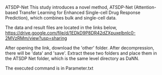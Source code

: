 ATSDP-Net
This study introduces a novel method, ATSDP-Net (Attention-based Transfer Learning for Enhanced Single-cell Drug Response Prediction), which combines bulk and single-cell data.

The data and result files are located in the links below,
https://drive.google.com/file/d/1EDkD9P8DR42dZXpuxelbnIc0-2MVzRMm/view?usp=sharing

After opening the link, download the 'other' folder. After decompression, there will be 'data' and 'save'. Extract these two folders and place them in the ATSDP Net folder, which is the same level directory as DaNN.

The executed command is in Parameter.txt
